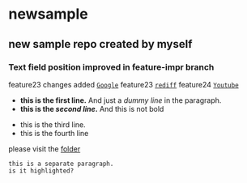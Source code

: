# newsample
## new sample repo created by myself
### Text field position improved in feature-impr branch
feature23 changes added [`Google`](https://www.google.co.in)
feature23 [`rediff`][red]
feature24 [`Youtube`][youtube]

[red]: https://www.rediff.com
[youtube]: https://www.youtube.com

- **this is the first line.** And just a _dummy line_ in the paragraph.
- **this is the _second line_.** And this is not bold
* this is the third line.
* this is the fourth line

please visit the [folder](./fold)

```
this is a separate paragraph.
is it highlighted?

```

